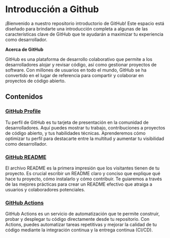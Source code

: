 # Introducción a Github

¡Bienvenido a nuestro repositorio introductorio de GitHub! Este espacio está diseñado para brindarte una introducción completa a algunas de las características clave de GitHub que te ayudarán a maximizar tu experiencia como desarrollador.

**Acerca de GitHub**

GitHub es una plataforma de desarrollo colaborativo que permite a los desarrolladores alojar y revisar código, así como gestionar proyectos de software. Con millones de usuarios en todo el mundo, GitHub se ha convertido en el lugar de referencia para compartir y colaborar en proyectos de código abierto.

## Contenidos

### [GitHub Profile](docs/github-profile)

Tu perfil de GitHub es tu tarjeta de presentación en la comunidad de desarrolladores. Aquí puedes mostrar tu trabajo, contribuciones a proyectos de código abierto, y tus habilidades técnicas. Aprenderemos cómo optimizar tu perfil para destacarte entre la multitud y aumentar tu visibilidad como desarrollador.

### [GitHub README](docs/github-redme)

El archivo README es la primera impresión que los visitantes tienen de tu proyecto. Es crucial escribir un README claro y conciso que explique qué hace tu proyecto, cómo instalarlo y cómo contribuir. Te guiaremos a través de las mejores prácticas para crear un README efectivo que atraiga a usuarios y colaboradores potenciales.

### [GitHub Actions](docs/github-actions)

GitHub Actions es un servicio de automatización que te permite construir, probar y desplegar tu código directamente desde tu repositorio. Con Actions, puedes automatizar tareas repetitivas y mejorar la calidad de tu código mediante la integración continua y la entrega continua (CI/CD).

